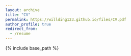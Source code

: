 ```yaml
---
layout: archive
title: "CV"
permalink: https://willding123.github.io/files/CV.pdf
author_profile: true
redirect_from:
  - /resume
---
```




{% include base_path %}
